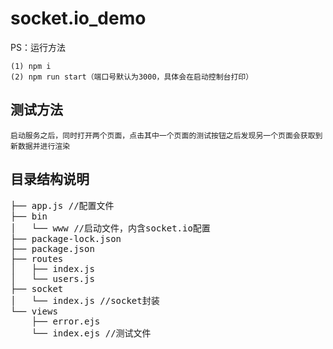 # socket.io_demo
PS：运行方法

    (1) npm i
    (2) npm run start（端口号默认为3000，具体会在启动控制台打印）
## 测试方法
    启动服务之后，同时打开两个页面，点击其中一个页面的测试按钮之后发现另一个页面会获取到新数据并进行渲染
## 目录结构说明
<pre>
├── app.js //配置文件
├── bin
│   └── www //启动文件，内含socket.io配置
├── package-lock.json
├── package.json
├── routes
│   ├── index.js
│   └── users.js
├── socket
│   └── index.js //socket封装
└── views
    ├── error.ejs
    └── index.ejs //测试文件
</pre>